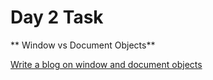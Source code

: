# Day 2 Task 

** Window vs Document Objects**

[Write a blog on window and document objects](https://docs.google.com/document/d/1mBB_HcdH3FHlglu7z1BntVpWbfBwz_iDhHha_U5ISPk/edit?usp=sharing)

